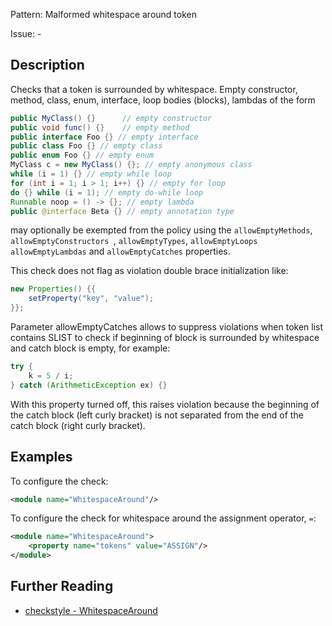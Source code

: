 Pattern: Malformed whitespace around token

Issue: -

## Description

Checks that a token is surrounded by whitespace. Empty constructor, method, class, enum, interface, loop bodies (blocks), lambdas of the form 


```java
public MyClass() {}      // empty constructor
public void func() {}    // empty method
public interface Foo {} // empty interface
public class Foo {} // empty class
public enum Foo {} // empty enum
MyClass c = new MyClass() {}; // empty anonymous class
while (i = 1) {} // empty while loop
for (int i = 1; i > 1; i++) {} // empty for loop
do {} while (i = 1); // empty do-while loop
Runnable noop = () -> {}; // empty lambda
public @interface Beta {} // empty annotation type
```
        

may optionally be exempted from the policy using the `allowEmptyMethods`, `allowEmptyConstructors `, `allowEmptyTypes`, `allowEmptyLoops` `allowEmptyLambdas` and `allowEmptyCatches` properties. 

This check does not flag as violation double brace initialization like:


```java
new Properties() {{
    setProperty("key", "value");
}};
```
        

Parameter allowEmptyCatches allows to suppress violations when token list contains SLIST to check if beginning of block is surrounded by whitespace and catch block is empty, for example:


```java
try {
    k = 5 / i;
} catch (ArithmeticException ex) {}
```
        

With this property turned off, this raises violation because the beginning of the catch block (left curly bracket) is not separated from the end of the catch block (right curly bracket). 

## Examples

To configure the check: 


```xml
<module name="WhitespaceAround"/>
```
        

To configure the check for whitespace around the assignment operator, `=`: 


```xml
<module name="WhitespaceAround">
    <property name="tokens" value="ASSIGN"/>
</module>
```

## Further Reading

* [checkstyle - WhitespaceAround](https://checkstyle.sourceforge.io/checks/whitespace/whitespacearound.html#WhitespaceAround)
